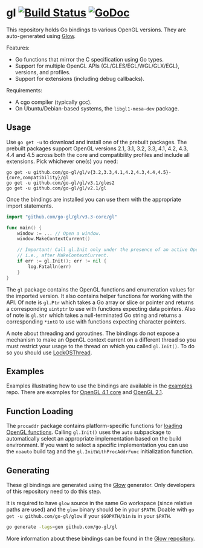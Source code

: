 # gl [![Build Status](https://travis-ci.org/go-gl/gl.svg?branch=master)](https://travis-ci.org/go-gl/gl) [![GoDoc](https://godoc.org/github.com/go-gl/gl?status.svg)](https://godoc.org/github.com/go-gl/gl)

This repository holds Go bindings to various OpenGL versions. They are auto-generated using [Glow](https://github.com/go-gl/glow).

Features:
- Go functions that mirror the C specification using Go types.
- Support for multiple OpenGL APIs (GL/GLES/EGL/WGL/GLX/EGL), versions, and profiles.
- Support for extensions (including debug callbacks).

Requirements:
- A cgo compiler (typically gcc).
- On Ubuntu/Debian-based systems, the `libgl1-mesa-dev` package.

Usage
-----

Use `go get -u` to download and install one of the prebuilt packages. The prebuilt packages support OpenGL versions 2.1, 3.1, 3.2, 3.3, 4.1, 4.2, 4.3, 4.4 and 4.5 across both the core and compatibility profiles and include all extensions. Pick whichever one(s) you need:

    go get -u github.com/go-gl/gl/v{3.2,3.3,4.1,4.2,4.3,4.4,4.5}-{core,compatibility}/gl
    go get -u github.com/go-gl/gl/v3.1/gles2
    go get -u github.com/go-gl/gl/v2.1/gl

Once the bindings are installed you can use them with the appropriate import statements.

```Go
import "github.com/go-gl/gl/v3.3-core/gl"

func main() {
	window := ... // Open a window.
	window.MakeContextCurrent()

	// Important! Call gl.Init only under the presence of an active OpenGL context,
	// i.e., after MakeContextCurrent.
	if err := gl.Init(); err != nil {
		log.Fatalln(err)
	}
}
```

The `gl` package contains the OpenGL functions and enumeration values for the imported version. It also contains helper functions for working with the API. Of note is `gl.Ptr` which takes a Go array or slice or pointer and returns a corresponding `uintptr` to use with functions expecting data pointers. Also of note is `gl.Str` which takes a null-terminated Go string and returns a corresponding `*int8` to use with functions expecting character pointers.

A note about threading and goroutines. The bindings do not expose a mechanism to make an OpenGL context current on a different thread so you must restrict your usage to the thread on which you called `gl.Init()`. To do so you should use [LockOSThread](https://code.google.com/p/go-wiki/wiki/LockOSThread).

Examples
--------

Examples illustrating how to use the bindings are available in the [examples](https://github.com/go-gl/examples) repo. There are examples for [OpenGL 4.1 core](https://github.com/go-gl/example/tree/master/gl41core-cube) and [OpenGL 2.1](https://github.com/go-gl/example/tree/master/gl21-cube).

Function Loading
----------------

The `procaddr` package contains platform-specific functions for [loading OpenGL functions](https://www.opengl.org/wiki/Load_OpenGL_Functions). Calling `gl.Init()` uses the `auto` subpackage to automatically select an appropriate implementation based on the build environment. If you want to select a specific implementation you can use the `noauto` build tag and the `gl.InitWithProcAddrFunc` initialization function.

Generating
----------

These gl bindings are generated using the [Glow](https://github.com/go-gl/glow) generator. Only developers of this repository need to do this step.

It is required to have `glow` source in the same Go workspace (since relative paths are used) and the `glow` binary should be in your `$PATH`. Doable with `go get -u github.com/go-gl/glow` if your `$GOPATH/bin` is in your `$PATH`.

```bash
go generate -tags=gen github.com/go-gl/gl
```

More information about these bindings can be found in the [Glow repository](https://github.com/go-gl/glow).
